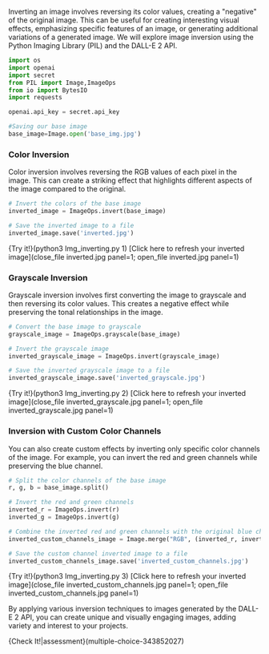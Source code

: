 Inverting an image involves reversing its color values, creating a "negative" of the original image. This can be useful for creating interesting visual effects, emphasizing specific features of an image, or generating additional variations of a generated image. We will explore image inversion using the Python Imaging Library (PIL) and the DALL-E 2 API.



```python
import os
import openai
import secret
from PIL import Image,ImageOps
from io import BytesIO
import requests

openai.api_key = secret.api_key

#Saving our base image
base_image=Image.open('base_img.jpg')
```

### Color Inversion

Color inversion involves reversing the RGB values of each pixel in the image. This can create a striking effect that highlights different aspects of the image compared to the original.


```python
# Invert the colors of the base image
inverted_image = ImageOps.invert(base_image)

# Save the inverted image to a file
inverted_image.save('inverted.jpg')
```


{Try it!}(python3 Img_inverting.py 1)
[Click here to refresh your inverted image](close_file inverted.jpg panel=1; open_file inverted.jpg panel=1) 


### Grayscale Inversion

Grayscale inversion involves first converting the image to grayscale and then reversing its color values. This creates a negative effect while preserving the tonal relationships in the image.

```python
# Convert the base image to grayscale
grayscale_image = ImageOps.grayscale(base_image)

# Invert the grayscale image
inverted_grayscale_image = ImageOps.invert(grayscale_image)

# Save the inverted grayscale image to a file
inverted_grayscale_image.save('inverted_grayscale.jpg')
```
{Try it!}(python3 Img_inverting.py 2)
[Click here to refresh your inverted image](close_file inverted_grayscale.jpg panel=1; open_file inverted_grayscale.jpg panel=1) 


### Inversion with Custom Color Channels 

You can also create custom effects by inverting only specific color channels of the image. For example, you can invert the red and green channels while preserving the blue channel.

```python
# Split the color channels of the base image
r, g, b = base_image.split()

# Invert the red and green channels
inverted_r = ImageOps.invert(r)
inverted_g = ImageOps.invert(g)

# Combine the inverted red and green channels with the original blue channel
inverted_custom_channels_image = Image.merge("RGB", (inverted_r, inverted_g, b))

# Save the custom channel inverted image to a file
inverted_custom_channels_image.save('inverted_custom_channels.jpg')
```

{Try it!}(python3 Img_inverting.py 3)
[Click here to refresh your inverted image](close_file inverted_custom_channels.jpg panel=1; open_file inverted_custom_channels.jpg panel=1) 


By applying various inversion techniques to images generated by the DALL-E 2 API, you can create unique and visually engaging images, adding variety and interest to your projects.

{Check It!|assessment}(multiple-choice-343852027)
